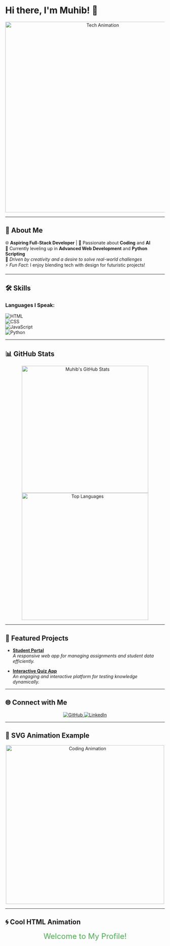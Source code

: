 # Hi there, I'm **Muhib**! 👋  

<p align="center">
  <img src="https://camo.githubusercontent.com/2745488d74c30cc3c170c169a329511474f7e6388969bfcb7123fda4107c4bc3/68747470733a2f2f726561646d652d747970696e672d7376672e6865726f6b756170702e636f6d3f6c696e65733d4d45524e2b537461636b2b446576656c6f7065723b4a6176615363726970742b7c2b4e6f64654a532b7c2b46697265626173652b7c2b466c75747465723b4c6561726e696e672b507974686f6e2663656e7465723d747275652677696474683d353030266865696768743d3530" alt="Tech Animation" width="600"/>
</p>

---

## 🚀 About Me  
🌐 **Aspiring Full-Stack Developer** | 🌟 Passionate about **Coding** and **AI**  
🌱 Currently leveling up in **Advanced Web Development** and **Python Scripting**  
🎯 *Driven by creativity and a desire to solve real-world challenges*  
⚡ *Fun Fact*: I enjoy blending tech with design for futuristic projects!  

---

## 🛠️ Skills  
### **Languages I Speak:**  
![HTML](https://img.shields.io/badge/-HTML-orange?style=flat-square&logo=html5&logoColor=white)  
![CSS](https://img.shields.io/badge/-CSS-blue?style=flat-square&logo=css3&logoColor=white)  
![JavaScript](https://img.shields.io/badge/-JavaScript-yellow?style=flat-square&logo=javascript&logoColor=white)  
![Python](https://img.shields.io/badge/-Python-green?style=flat-square&logo=python&logoColor=white)  

---

## 📊 GitHub Stats  
<p align="center">
  <img src="https://github-readme-stats.vercel.app/api?username=yourusername&show_icons=true&theme=radical" alt="Muhib's GitHub Stats" width="400px"/>  
  <img src="https://github-readme-stats.vercel.app/api/top-langs/?username=yourusername&layout=compact&theme=radical" alt="Top Languages" width="400px"/>  
</p>

---

## 📂 Featured Projects  
- **[Student Portal](https://github.com/yourusername/student-portal)**  
  *A responsive web app for managing assignments and student data efficiently.*  

- **[Interactive Quiz App](https://github.com/yourusername/quiz-app)**  
  *An engaging and interactive platform for testing knowledge dynamically.*  

---

## 🌐 Connect with Me  
<p align="center">
  <a href="https://github.com/yourusername" target="_blank">
    <img src="https://img.shields.io/badge/-GitHub-black?style=for-the-badge&logo=github&logoColor=white" alt="GitHub"/>
  </a>
  <a href="https://linkedin.com/in/yourprofile" target="_blank">
    <img src="https://img.shields.io/badge/-LinkedIn-blue?style=for-the-badge&logo=linkedin&logoColor=white" alt="LinkedIn"/>
  </a>
</p>

---

## 🎨 SVG Animation Example  
<p align="center">
  <img src="https://raw.githubusercontent.com/yourusername/yourrepo/main/animated-coding.svg" alt="Coding Animation" width="500"/>
</p>

---

## 🌀 Cool HTML Animation  
<p align="center">
  <span style="color: #4caf50; font-size: 24px; animation: typing 3s steps(40, end), blink 0.5s step-end infinite;">
    Welcome to My Profile!
  </span>
</p>

<style>
  @keyframes typing {
    from { width: 0; }
    to { width: 100%; }
  }
  @keyframes blink {
    50% { border-color: transparent; }
  }
</style>

